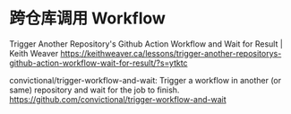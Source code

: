 # 跨仓库调用 Workflow

Trigger Another Repository's Github Action Workflow and Wait for Result | Keith Weaver
https://keithweaver.ca/lessons/trigger-another-repositorys-github-action-workflow-wait-for-result/?s=ytktc

convictional/trigger-workflow-and-wait: Trigger a workflow in another (or same) repository and wait for the job to finish.
https://github.com/convictional/trigger-workflow-and-wait